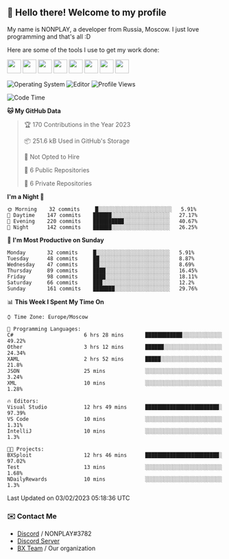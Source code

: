 ## :wave: Hello there! Welcome to my profile

My name is NONPLAY, a developer from Russia, Moscow. I just love programming and that's all :D

Here are some of the tools I use to get my work done:

<kbd><img height="32" src="https://img.icons8.com/color/2x/visual-studio-code-2019.png"></kbd>
<kbd><img height="32" src="https://img.icons8.com/color/2x/linux.png"></kbd>
<kbd><img height="32" src="https://img.icons8.com/fluent/2x/console.png"></kbd>
<kbd><img height="32" src="https://img.icons8.com/color/2x/open-source.png"></kbd>
<kbd><img height="32" src="https://img.icons8.com/color/2x/git.png"></kbd>
<kbd><img height="32" src="https://img.icons8.com/color/2x/nginx.png"></kbd>
<a href="?#gh-light-mode-only"><kbd><img height="32" src="https://img.icons8.com/metro/2x/mysql.png"></kbd></a>
<a href="?#gh-dark-mode-only"><kbd><img height="32" src="https://img.icons8.com/FFFFFF/metro/2x/mysql.png"></kbd></a>

![Operating System](https://img.shields.io/badge/OS-Windows%2010%20Pro-informational?style=for-the-badge&logo=Windows&logoColor=white&color=007ec6)
![Editor](https://img.shields.io/badge/Editor-VS%20Code-informational?style=for-the-badge&logo=Visual%20Studio%20Code&logoColor=white&color=007ec6)
![Profile Views](https://komarev.com/ghpvc/?username=NONPLAYT&color=blue&style=for-the-badge)

<!--START_SECTION:waka-->
![Code Time](http://img.shields.io/badge/Code%20Time-62%20hrs%2053%20mins-blue)

**🐱 My GitHub Data** 

> 🏆 170 Contributions in the Year 2023
 > 
> 📦 251.6 kB Used in GitHub's Storage 
 > 
> 🚫 Not Opted to Hire
 > 
> 📜 6 Public Repositories 
 > 
> 🔑 6 Private Repositories  
 > 
**I'm a Night 🦉** 

```text
🌞 Morning    32 commits     █░░░░░░░░░░░░░░░░░░░░░░░░   5.91% 
🌆 Daytime    147 commits    ██████░░░░░░░░░░░░░░░░░░░   27.17% 
🌃 Evening    220 commits    ██████████░░░░░░░░░░░░░░░   40.67% 
🌙 Night      142 commits    ██████░░░░░░░░░░░░░░░░░░░   26.25%

```
📅 **I'm Most Productive on Sunday** 

```text
Monday       32 commits     █░░░░░░░░░░░░░░░░░░░░░░░░   5.91% 
Tuesday      48 commits     ██░░░░░░░░░░░░░░░░░░░░░░░   8.87% 
Wednesday    47 commits     ██░░░░░░░░░░░░░░░░░░░░░░░   8.69% 
Thursday     89 commits     ████░░░░░░░░░░░░░░░░░░░░░   16.45% 
Friday       98 commits     ████░░░░░░░░░░░░░░░░░░░░░   18.11% 
Saturday     66 commits     ███░░░░░░░░░░░░░░░░░░░░░░   12.2% 
Sunday       161 commits    ███████░░░░░░░░░░░░░░░░░░   29.76%

```


📊 **This Week I Spent My Time On** 

```text
⌚︎ Time Zone: Europe/Moscow

💬 Programming Languages: 
C#                       6 hrs 28 mins       ████████████░░░░░░░░░░░░░   49.22% 
Other                    3 hrs 12 mins       ██████░░░░░░░░░░░░░░░░░░░   24.34% 
XAML                     2 hrs 52 mins       █████░░░░░░░░░░░░░░░░░░░░   21.8% 
JSON                     25 mins             ░░░░░░░░░░░░░░░░░░░░░░░░░   3.24% 
XML                      10 mins             ░░░░░░░░░░░░░░░░░░░░░░░░░   1.28%

🔥 Editors: 
Visual Studio            12 hrs 49 mins      ████████████████████████░   97.39% 
VS Code                  10 mins             ░░░░░░░░░░░░░░░░░░░░░░░░░   1.31% 
IntelliJ                 10 mins             ░░░░░░░░░░░░░░░░░░░░░░░░░   1.3%

🐱‍💻 Projects: 
BXSploit                 12 hrs 46 mins      ████████████████████████░   97.02% 
Test                     13 mins             ░░░░░░░░░░░░░░░░░░░░░░░░░   1.68% 
NDailyRewards            10 mins             ░░░░░░░░░░░░░░░░░░░░░░░░░   1.3%

```


 Last Updated on 03/02/2023 05:18:36 UTC
<!--END_SECTION:waka-->

### ✉️ Contact Me

- [Discord](https://discord.com/users/597087584090587177) / NONPLAY#3782
- [Discord Server](https://discord.gg/p7cxhw7E2M)
- [BX Team](https://github.com/BX-Team) / Our organization
